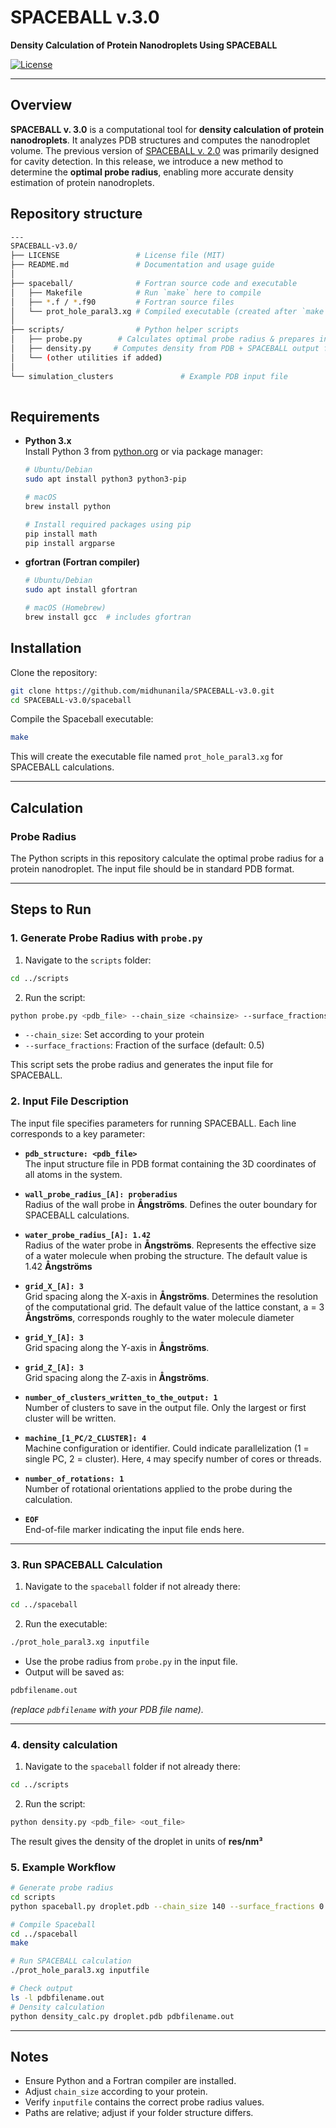 # SPACEBALL v.3.0


**Density Calculation of Protein Nanodroplets Using SPACEBALL**

[![License](https://img.shields.io/badge/license-MIT-blue.svg)](LICENSE)

---

## Overview

**SPACEBALL v. 3.0** is a computational tool for **density calculation of protein nanodroplets**.  It analyzes PDB structures and computes the nanodroplet volume.  The previous version of [SPACEBALL v. 2.0](http://info.ifpan.edu.pl/~chwastyk/spaceball/) was primarily designed for cavity detection.  In this release, we introduce a new method to determine the **optimal probe radius**, enabling more accurate density estimation of protein nanodroplets. 

## Repository structure

```bash
---
SPACEBALL-v3.0/
├── LICENSE                 # License file (MIT)
├── README.md               # Documentation and usage guide
│
├── spaceball/              # Fortran source code and executable
│   ├── Makefile            # Run `make` here to compile
│   ├── *.f / *.f90         # Fortran source files
│   └── prot_hole_paral3.xg # Compiled executable (created after `make`)
│
├── scripts/                # Python helper scripts
│   ├── probe.py        # Calculates optimal probe radius & prepares input file for SPACEBALL calculation
│   ├── density.py     # Computes density from PDB + SPACEBALL output file
│   └── (other utilities if added)
│
└── simulation_clusters               # Example PDB input file
            
```

## Requirements

- **Python 3.x**  
  Install Python 3 from [python.org](https://www.python.org/) or via package manager:
  ```bash
  # Ubuntu/Debian
  sudo apt install python3 python3-pip

  # macOS
  brew install python

  # Install required packages using pip
  pip install math
  pip install argparse


- **gfortran (Fortran compiler)**
  ```bash
  # Ubuntu/Debian
  sudo apt install gfortran
  
  # macOS (Homebrew)
  brew install gcc  # includes gfortran


## Installation

Clone the repository:

```bash
git clone https://github.com/midhunanila/SPACEBALL-v3.0.git
cd SPACEBALL-v3.0/spaceball
```

Compile the Spaceball executable:

```bash
make
```

This will create the executable file named `prot_hole_paral3.xg` for SPACEBALL calculations.

---

## Calculation

### Probe Radius

The Python scripts in this repository calculate the optimal probe radius for a protein nanodroplet. The input file should be in standard PDB format.

---

## Steps to Run

### 1. Generate Probe Radius with `probe.py`

1. Navigate to the `scripts` folder:

```bash
cd ../scripts
```

2. Run the script:

```bash
python probe.py <pdb_file> --chain_size <chainsize> --surface_fractions <surface_fraction>
```

- `--chain_size`: Set according to your protein  
- `--surface_fractions`: Fraction of the surface (default: 0.5)  

This script sets the probe radius and generates the input file for SPACEBALL.

### 2. Input File Description

The input file specifies parameters for running SPACEBALL. Each line corresponds to a key parameter:

- **`pdb_structure: <pdb_file>`**  
  The input structure file in PDB format containing the 3D coordinates of all atoms in the system.

- **`wall_probe_radius_[A]: proberadius `**  
  Radius of the wall probe in **Ångströms**. Defines the outer boundary for SPACEBALL calculations.

- **`water_probe_radius_[A]: 1.42`**  
  Radius of the water probe in **Ångströms**. Represents the effective size of a water molecule when probing the structure. The default value is 1.42 **Ångströms**

- **`grid_X_[A]: 3`**  
  Grid spacing along the X-axis in **Ångströms**. Determines the resolution of the computational grid. The default value of the lattice constant, a = 3 **Ångströms**, corresponds roughly to the water molecule diameter

- **`grid_Y_[A]: 3`**  
  Grid spacing along the Y-axis in **Ångströms**.

- **`grid_Z_[A]: 3`**  
  Grid spacing along the Z-axis in **Ångströms**.

- **`number_of_clusters_written_to_the_output: 1`**  
  Number of clusters to save in the output file. Only the largest or first cluster will be written.

- **`machine_[1_PC/2_CLUSTER]: 4`**  
  Machine configuration or identifier. Could indicate parallelization (1 = single PC, 2 = cluster). Here, `4` may specify number of cores or threads.

- **`number_of_rotations: 1`**  
  Number of rotational orientations applied to the probe during the calculation.

- **`EOF`**  
  End-of-file marker indicating the input file ends here.


---

### 3. Run SPACEBALL Calculation

1. Navigate to the `spaceball` folder if not already there:

```bash
cd ../spaceball
```

2. Run the executable:

```bash
./prot_hole_paral3.xg inputfile
```

- Use the probe radius from `probe.py` in the input file.  
- Output will be saved as:

```bash
pdbfilename.out
```

*(replace `pdbfilename` with your PDB file name).*

---
### 4. density calculation

1. Navigate to the `spaceball` folder if not already there:

```bash
cd ../scripts
```

2. Run the script:
   
```bash
python density.py <pdb_file> <out_file>
```
The result gives the density of the droplet  in units of **res/nm³**

### 5. Example Workflow

```bash
# Generate probe radius
cd scripts
python spaceball.py droplet.pdb --chain_size 140 --surface_fractions 0.5

# Compile Spaceball
cd ../spaceball
make

# Run SPACEBALL calculation
./prot_hole_paral3.xg inputfile

# Check output
ls -l pdbfilename.out
# Density calculation
python density_calc.py droplet.pdb pdbfilename.out
```

---

## Notes

- Ensure Python and a Fortran compiler are installed.  
- Adjust `chain_size` according to your protein.  
- Verify `inputfile` contains the correct probe radius values.  
- Paths are relative; adjust if your folder structure differs.
